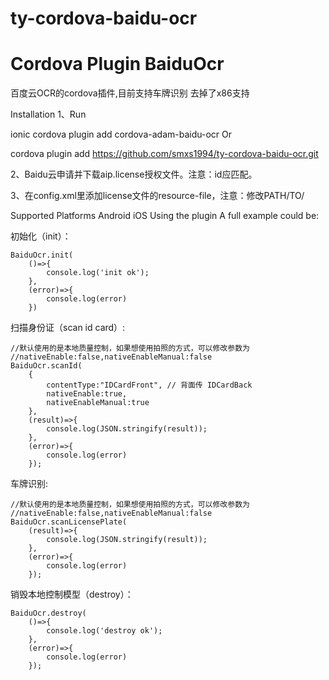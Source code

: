 # ty-cordova-baidu-ocr
Cordova Plugin BaiduOcr
================================

百度云OCR的cordova插件,目前支持车牌识别  去掉了x86支持

Installation
1、Run

ionic cordova plugin add cordova-adam-baidu-ocr
Or

cordova plugin add https://github.com/smxs1994/ty-cordova-baidu-ocr.git

2、Baidu云申请并下载aip.license授权文件。注意：id应匹配。

3、在config.xml里添加license文件的resource-file，注意：修改PATH/TO/

<platform name="android">
    <resource-file src="PATH/TO/aip-android.license" target="app/src/main/assets/aip.license" />
</platform>
<platform name="ios">
    <resource-file src="PATH/TO/aip-ios.license" target="aip.license" />
</platform>
Supported Platforms
Android
iOS
Using the plugin
A full example could be:

初始化（init）：

    BaiduOcr.init(
        ()=>{
            console.log('init ok');
        },
        (error)=>{
            console.log(error)
        })
扫描身份证（scan id card）:

    //默认使用的是本地质量控制，如果想使用拍照的方式，可以修改参数为
    //nativeEnable:false,nativeEnableManual:false
    BaiduOcr.scanId(
        {
            contentType:"IDCardFront", // 背面传 IDCardBack
            nativeEnable:true,
            nativeEnableManual:true
        },
        (result)=>{
            console.log(JSON.stringify(result));
        },
        (error)=>{
            console.log(error)
        });
车牌识别:

    //默认使用的是本地质量控制，如果想使用拍照的方式，可以修改参数为
    //nativeEnable:false,nativeEnableManual:false
    BaiduOcr.scanLicensePlate(
        (result)=>{
            console.log(JSON.stringify(result));
        },
        (error)=>{
            console.log(error)
        });
销毁本地控制模型（destroy）：

    BaiduOcr.destroy(
        ()=>{
            console.log('destroy ok');
        },
        (error)=>{
            console.log(error)
        });
